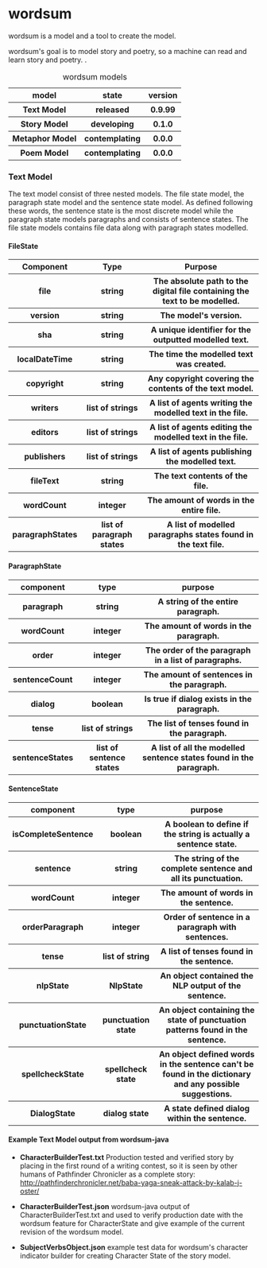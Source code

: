 # wordsum

wordsum is a model and a tool to create the model. 

wordsum's goal is to model story and poetry, so a machine can read and learn story and poetry.
.

<table>
 <caption>wordsum models</caption>
 <tr>
  <th>model</th><th>state</th><th>version</th>
 </tr>
 <tr>
  <th>Text Model</th><th>released</th><th>0.9.99</th>
 </tr>
 <tr>
  <th>Story Model</th><th>developing</th><th>0.1.0</th>
 </tr>
 <tr>
  <th>Metaphor Model</th><th>contemplating</th><th>0.0.0</th>
 </tr>
 <tr>
  <th>Poem Model</th><th>contemplating</th><th>0.0.0</th>
 </tr>
</table>

### Text Model

The text model consist of three nested models. The file state model, the paragraph state model and the sentence state model. As defined following these words, the sentence state is the most discrete model while the paragraph state models paragraphs and consists of sentence states. The file state models contains file data along with paragraph states modelled.


#### FileState
<table>
 <tr>
  <th>Component</th><th>Type</th><th>Purpose</th>
 </tr>
 <tr>
  <th>file</th><th>string</th><th>The absolute path to the digital file containing the text to be modelled.</th>
 </tr>
 <tr>
  <th>version</th><th>string</th><th>The model's version.</th>
 </tr>
 <tr>
  <th>sha</th><th>string</th><th>A unique identifier for the outputted modelled text.</th>
 </tr>
 <tr>
  <th>localDateTime</th><th>string</th><th>The time the modelled text was created.</th>
 </tr>
 <tr>
  <th>copyright</th><th>string</th><th>Any copyright covering the contents of the text model.</th>
 </tr>
 <tr>
  <th>writers</th><th>list of strings</th><th>A list of agents writing the modelled text in the file.</th>
 </tr>
 <tr>
  <th>editors</th><th>list of strings</th><th>A list of agents editing the modelled text in the file.</th>
 </tr>
 <tr>
  <th>publishers</th><th>list of strings</th><th>A list of agents publishing the modelled text.</th>
 </tr>
 <tr>
  <th>fileText</th><th>string</th><th>The text contents of the file.</th>
 </tr>
 <tr>
  <th>wordCount</th><th>integer</th><th>The amount of words in the entire file.</th>
 </tr>
 <tr>
  <th>paragraphStates</th><th>list of paragraph states</th><th>A list of modelled paragraphs states found in the text file.</th>
 </tr>
</table>


#### ParagraphState


<table>
 <tr>
  <th>component</th><th>type</th><th>purpose</th>
 </tr>
 <tr>
  <th>paragraph</th><th>string</th><th>A string of the entire paragraph.</th>
 </tr>
 <tr>
  <th>wordCount</th><th>integer</th><th>The amount of words in the paragraph.</th>
 </tr>
 <tr>
  <th>order</th><th>integer</th><th>The order of the paragraph in a list of paragraphs.</th>
 </tr>
 <tr>
  <th>sentenceCount</th><th>integer</th><th>The amount of sentences in the paragraph.</th>
 </tr>
 <tr>
  <th>dialog</th><th>boolean</th><th>Is true if dialog exists in the paragraph.</th>
 </tr>
 <tr>
  <th>tense</th><th>list of strings</th><th>The list of tenses found in the paragraph.</th>
 </tr>
 <tr>
  <th>sentenceStates</th><th>list of sentence states</th><th>A list of all the modelled sentence states found in the paragraph.</th>
 </tr>
</table>


#### SentenceState

<table>
 <tr>
  <th>component</th><th>type</th><th>purpose</th>
 </tr>
 <tr>
  <th>isCompleteSentence</th><th>boolean</th><th>A boolean to define if the string is actually a sentence state.</th>
 </tr>
 <tr>
  <th>sentence</th><th>string</th><th>The string of the complete sentence and all its punctuation.</th>
 </tr>
 <tr>
  <th>wordCount</th><th>integer</th><th>The amount of words in the sentence.</th>
 </tr>
 <tr>
  <th>orderParagraph</th><th>integer</th><th>Order of sentence in a paragraph with sentences.</th>
 </tr>
 <tr>
  <th>tense</th><th>list of string</th><th>A list of tenses found in the sentence.</th>
 </tr>
 <tr>
  <th>nlpState</th><th>NlpState</th><th>An object contained the NLP output of the sentence.</tr>
 </tr>
 <tr>
  <th>punctuationState</th><th>punctuation state</th><th>An object containing the state of punctuation patterns found in the sentence.</tr>
 </tr>
 <tr>
  <th>spellcheckState</th><th>spellcheck state</th><th>An object defined words in the sentence can't be found in the dictionary and any possible suggestions.</tr>
 </tr>
 <tr>
  <th>DialogState</th><th>dialog state</th><th>A state defined dialog within the sentence.</tr>
 </tr>
</table>

#### Example Text Model output from wordsum-java

- **CharacterBuilderTest.txt** Production tested and verified story by placing in the first round of a writing contest, so it is seen by other humans of Pathfinder Chronicler as a complete story: http://pathfinderchronicler.net/baba-yaga-sneak-attack-by-kalab-j-oster/

-  **CharacterBuilderTest.json** wordsum-java output of CharacterBuilderTest.txt and used to verify production date with the wordsum feature for CharacterState and give example of the current revision of the wordsum model.

-  **SubjectVerbsObject.json** example test data for wordsum's character indicator builder for creating Character State of the story model.



